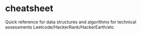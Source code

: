 # cheatsheet
Quick reference for data structures and algorithms for technical assessments Leetcode/HackerRank/HackerEarth/etc
